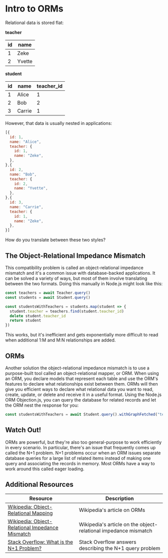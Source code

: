 # Intro to ORMs

Relational data is stored flat:

**teacher**

| id | name
| --- | --- |
| 1 | Zeke |
| 2 | Yvette |

**student**

| id | name | teacher_id |
| --- | --- | --- |
| 1 | Alice | 1 |
| 2 | Bob | 2 |
| 3 | Carrie | 1 |

However, that data is usually nested in applications:

```js
[{
  id: 1,
  name: "Alice",
  teacher: {
    id: 1,
    name: "Zeke",
  },
},{
  id: 2,
  name: "Bob",
  teacher: {
    id: 2,
    name: "Yvette",
  },
},{
  id: 3,
  name: "Carrie",
  teacher: {
    id: 1,
    name: "Zeke",
  },
}]
```

How do you translate between these two styles?

## The Object-Relational Impedance Mismatch

This compatibility problem is called an object-relational impedance mismatch and it's a common issue with database-backed applications. It can be solved a variety of ways, but most of them involve translating between the two formats. Doing this manually in Node.js might look like this:

```js
const teachers = await Teacher.query()
const students = await Student.query()

const studentsWithTeachers = students.map(student => {
  student.teacher = teachers.find(student.teacher_id)
  delete student.teacher_id
  return student
})
```

This works, but it's inefficient and gets exponentially more difficult to read when additional 1:M and M:N relationships are added.

## ORMs

Another solution the object-relational impedance mismatch is to use a purpose-built tool called an object-relational mapper, or ORM. When using an ORM, you declare models that represent each table and use the ORM's features to declare what relationships exist between them. ORMs will then give you efficient ways to declare what relational data you want to read, create, update, or delete and receive it in a useful format. Using the Node.js ORM Objection.js, you can query the database for related records and let the ORM nest the response for you:

```js
const studentsWithTeachers = await Student.query().withGraphFetched("teacher")
```

## Watch Out!

ORMs are powerful, but they're also too general-purpose to work efficiently in every scenario. In particular, there's an issue that frequently comes up called the N+1 problem. N+1 problems occur when an ORM issues separate database queries for a large list of related items instead of making one query and associating the records in memory. Most ORMs have a way to work around this called eager loading.

## Additional Resources

| Resource | Description |
| --- | --- |
| [Wikipedia: Object-Relational Mapping](https://en.wikipedia.org/wiki/Object%E2%80%93relational_mapping) | Wikipedia's article on ORMs |
| [Wikipedia: Object-Relational Impedance Mismatch](https://en.wikipedia.org/wiki/Object%E2%80%93relational_impedance_mismatch) | Wikipedia's article on the object-relational impedance mismatch |
| [Stack Overflow: What is the N+1 Problem?](https://stackoverflow.com/questions/97197/what-is-the-n1-selects-problem-in-orm-object-relational-mapping) | Stack Overflow answers describing the N+1 query problem |
